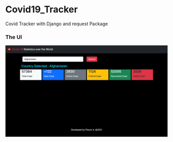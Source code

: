 # Covid19_Tracker
Covid Tracker with Django and request Package

### The UI 
![alt text](./static/img/screenshot.png)
